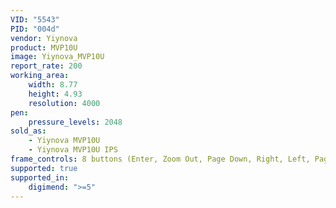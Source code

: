 ```yaml
---
VID: "5543"
PID: "004d"
vendor: Yiynova
product: MVP10U
image: Yiynova_MVP10U
report_rate: 200
working_area:
    width: 8.77
    height: 4.93
    resolution: 4000
pen:
    pressure_levels: 2048
sold_as:
    - Yiynova MVP10U
    - Yiynova MVP10U IPS
frame_controls: 8 buttons (Enter, Zoom Out, Page Down, Right, Left, Page Up, Zoom In, Esc)
supported: true
supported_in:
    digimend: ">=5"
---
```

